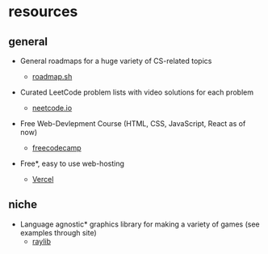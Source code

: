# resources

## general
- General roadmaps for a huge variety of CS-related topics
    - [roadmap.sh](https://roadmap.sh/)

- Curated LeetCode problem lists with video solutions for each problem
    - [neetcode.io](https://neetcode.io/practice)

- Free Web-Devlepment Course (HTML, CSS, JavaScript, React as of now)
    - [freecodecamp](https://www.freecodecamp.org/learn/full-stack-developer/)

- Free*, easy to use web-hosting
    - [Vercel](https://vercel.com)

## niche
- Language agnostic* graphics library for making a variety of games (see examples through site)
    - [raylib](https://www.raylib.com/)
